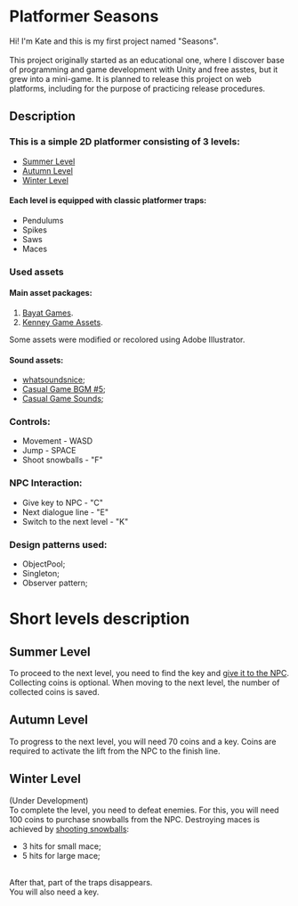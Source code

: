 # Platformer Seasons
Hi! I'm Kate and this is my first project named "Seasons". <br> <br>
This project originally started as an educational one, where I discover base of programming and game development with Unity and free asstes, but it grew into a mini-game. It is planned to release this project on web platforms, including for the purpose of practicing release procedures.

## Description
### This is a simple 2D platformer consisting of 3 levels:

* [Summer Level](#Summer-Level)
* [Autumn Level](#Autumn-Level)
* [Winter Level](#Winter-Level)

#### Each level is equipped with classic platformer traps:
* Pendulums
* Spikes
* Saws
* Maces
### Used assets
#### Main asset packages:

1. [Bayat Games](https://assetstore.unity.com/packages/2d/environments/free-platform-game-assets-85838).
2. [Kenney Game Assets](https://kenney.itch.io/kenney-game-assets).

Some assets were modified or recolored using Adobe Illustrator.

#### Sound assets:

* [whatsoundsnice](https://assetstore.unity.com/publishers/67969);
* [Casual Game BGM #5](https://assetstore.unity.com/packages/audio/music/casual-game-bgm-5-135943);
* [Casual Game Sounds](https://assetstore.unity.com/packages/audio/sound-fx/free-casual-game-sfx-pack-54116);

### Controls:

* Movement - WASD
* Jump - SPACE
* Shoot snowballs - "F"

### NPC Interaction:
* Give key to NPC - "C"
* Next dialogue line - "E"
* Switch to the next level - "K"

### Design patterns used:

* ObjectPool;
* Singleton;
* Observer pattern;

# Short levels description

## Summer Level

To proceed to the next level, you need to find the key and [give it to the NPC](#NPC-Interaction).
Collecting coins is optional.
When moving to the next level, the number of collected coins is saved.

## Autumn Level

To progress to the next level, you will need 70 coins and a key.
Coins are required to activate the lift from the NPC to the finish line.

## Winter Level
(Under Development)<br>
To complete the level, you need to defeat enemies. For this, you will need 100 coins to purchase snowballs from the NPC. 
Destroying maces is achieved by [shooting snowballs](#Controls):
- 3 hits for small mace;
- 5 hits for large mace;<br><br>

After that, part of the traps disappears. <br>
You will also need a key. <br> <br>





